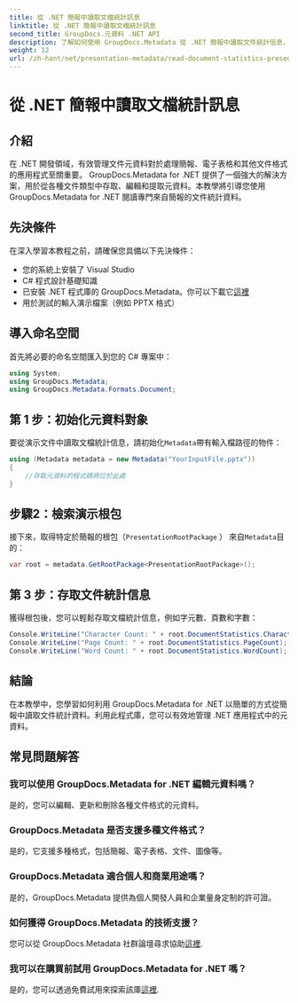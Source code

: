 ```yaml
---
title: 從 .NET 簡報中讀取文檔統計訊息
linktitle: 從 .NET 簡報中讀取文檔統計訊息
second_title: GroupDocs.元資料 .NET API
description: 了解如何使用 GroupDocs.Metadata 從 .NET 簡報中讀取文件統計信息，以實現高效的元資料管理。
weight: 12
url: /zh-hant/net/presentation-metadata/read-document-statistics-presentations/
---
```


# 從 .NET 簡報中讀取文檔統計訊息

## 介紹
在 .NET 開發領域，有效管理文件元資料對於處理簡報、電子表格和其他文件格式的應用程式至關重要。 GroupDocs.Metadata for .NET 提供了一個強大的解決方案，用於從各種文件類型中存取、編輯和提取元資料。本教學將引導您使用 GroupDocs.Metadata for .NET 閱讀專門來自簡報的文件統計資料。
## 先決條件
在深入學習本教程之前，請確保您具備以下先決條件：
- 您的系統上安裝了 Visual Studio
- C# 程式設計基礎知識
- 已安裝 .NET 程式庫的 GroupDocs.Metadata。你可以下載它[這裡](https://releases.groupdocs.com/metadata/net/)
- 用於測試的輸入演示檔案（例如 PPTX 格式）

## 導入命名空間
首先將必要的命名空間匯入到您的 C# 專案中：
```csharp
using System;
using GroupDocs.Metadata;
using GroupDocs.Metadata.Formats.Document;
```
## 第 1 步：初始化元資料對象
要從演示文件中讀取文檔統計信息，請初始化`Metadata`帶有輸入檔路徑的物件：
```csharp
using (Metadata metadata = new Metadata("YourInputFile.pptx"))
{
    //存取元資料的程式碼將位於此處
}
```
## 步驟2：檢索演示根包
接下來，取得特定於簡報的根包（`PresentationRootPackage` ） 來自`Metadata`目的：
```csharp
var root = metadata.GetRootPackage<PresentationRootPackage>();
```
## 第 3 步：存取文件統計信息
獲得根包後，您可以輕鬆存取文檔統計信息，例如字元數、頁數和字數：
```csharp
Console.WriteLine("Character Count: " + root.DocumentStatistics.CharacterCount);
Console.WriteLine("Page Count: " + root.DocumentStatistics.PageCount);
Console.WriteLine("Word Count: " + root.DocumentStatistics.WordCount);
```

## 結論
在本教學中，您學習如何利用 GroupDocs.Metadata for .NET 以簡單的方式從簡報中讀取文件統計資料。利用此程式庫，您可以有效地管理 .NET 應用程式中的元資料。

## 常見問題解答
### 我可以使用 GroupDocs.Metadata for .NET 編輯元資料嗎？
是的，您可以編輯、更新和刪除各種文件格式的元資料。
### GroupDocs.Metadata 是否支援多種文件格式？
是的，它支援多種格式，包括簡報、電子表格、文件、圖像等。
### GroupDocs.Metadata 適合個人和商業用途嗎？
是的，GroupDocs.Metadata 提供為個人開發人員和企業量身定制的許可證。
### 如何獲得 GroupDocs.Metadata 的技術支援？
您可以從 GroupDocs.Metadata 社群論壇尋求協助[這裡](https://forum.groupdocs.com/c/metadata/14).
### 我可以在購買前試用 GroupDocs.Metadata for .NET 嗎？
是的，您可以透過免費試用來探索該庫[這裡](https://releases.groupdocs.com/).